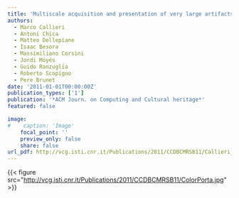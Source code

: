 ```yaml
---
title: 'Multiscale acquisition and presentation of very large artifacts: The case of Portalada'
authors:
  - Marco Callieri
  - Antoni Chica
  - Matteo Dellepiane
  - Isaac Besora
  - Massimiliano Corsini
  - Jordi Moyés
  - Guido Ranzuglia
  - Roberto Scopigno
  - Pere Brunet
date: '2011-01-01T00:00:00Z'
publication_types: ['1']
publication: '*ACM Journ. on Computing and Cultural heritage*'
featured: false

image:
#    caption: 'Image'
    focal_point: ''
    preview_only: false
    share: false
url_pdf: http://vcg.isti.cnr.it/Publications/2011/CCDBCMRSB11/Callieri_et_al_Multiscale.pdf
---
```

{{< figure src="http://vcg.isti.cnr.it/Publications/2011/CCDBCMRSB11/ColorPorta.jpg" >}}
